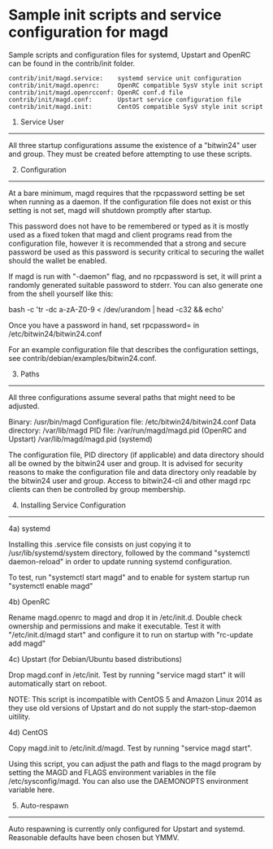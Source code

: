 Sample init scripts and service configuration for magd
==========================================================

Sample scripts and configuration files for systemd, Upstart and OpenRC
can be found in the contrib/init folder.

    contrib/init/magd.service:    systemd service unit configuration
    contrib/init/magd.openrc:     OpenRC compatible SysV style init script
    contrib/init/magd.openrcconf: OpenRC conf.d file
    contrib/init/magd.conf:       Upstart service configuration file
    contrib/init/magd.init:       CentOS compatible SysV style init script

1. Service User
---------------------------------

All three startup configurations assume the existence of a "bitwin24" user
and group.  They must be created before attempting to use these scripts.

2. Configuration
---------------------------------

At a bare minimum, magd requires that the rpcpassword setting be set
when running as a daemon.  If the configuration file does not exist or this
setting is not set, magd will shutdown promptly after startup.

This password does not have to be remembered or typed as it is mostly used
as a fixed token that magd and client programs read from the configuration
file, however it is recommended that a strong and secure password be used
as this password is security critical to securing the wallet should the
wallet be enabled.

If magd is run with "-daemon" flag, and no rpcpassword is set, it will
print a randomly generated suitable password to stderr.  You can also
generate one from the shell yourself like this:

bash -c 'tr -dc a-zA-Z0-9 < /dev/urandom | head -c32 && echo'

Once you have a password in hand, set rpcpassword= in /etc/bitwin24/bitwin24.conf

For an example configuration file that describes the configuration settings,
see contrib/debian/examples/bitwin24.conf.

3. Paths
---------------------------------

All three configurations assume several paths that might need to be adjusted.

Binary:              /usr/bin/magd
Configuration file:  /etc/bitwin24/bitwin24.conf
Data directory:      /var/lib/magd
PID file:            /var/run/magd/magd.pid (OpenRC and Upstart)
                     /var/lib/magd/magd.pid (systemd)

The configuration file, PID directory (if applicable) and data directory
should all be owned by the bitwin24 user and group.  It is advised for security
reasons to make the configuration file and data directory only readable by the
bitwin24 user and group.  Access to bitwin24-cli and other magd rpc clients
can then be controlled by group membership.

4. Installing Service Configuration
-----------------------------------

4a) systemd

Installing this .service file consists on just copying it to
/usr/lib/systemd/system directory, followed by the command
"systemctl daemon-reload" in order to update running systemd configuration.

To test, run "systemctl start magd" and to enable for system startup run
"systemctl enable magd"

4b) OpenRC

Rename magd.openrc to magd and drop it in /etc/init.d.  Double
check ownership and permissions and make it executable.  Test it with
"/etc/init.d/magd start" and configure it to run on startup with
"rc-update add magd"

4c) Upstart (for Debian/Ubuntu based distributions)

Drop magd.conf in /etc/init.  Test by running "service magd start"
it will automatically start on reboot.

NOTE: This script is incompatible with CentOS 5 and Amazon Linux 2014 as they
use old versions of Upstart and do not supply the start-stop-daemon uitility.

4d) CentOS

Copy magd.init to /etc/init.d/magd. Test by running "service magd start".

Using this script, you can adjust the path and flags to the magd program by
setting the MAGD and FLAGS environment variables in the file
/etc/sysconfig/magd. You can also use the DAEMONOPTS environment variable here.

5. Auto-respawn
-----------------------------------

Auto respawning is currently only configured for Upstart and systemd.
Reasonable defaults have been chosen but YMMV.
